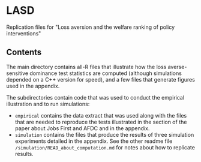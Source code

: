 # LASD

Replication files for "Loss aversion and the welfare ranking of policy
interventions"

## Contents
The main directory contains all-R files that illustrate how the loss
averse-sensitive dominance test statistics are computed (although simulations
depended on a C++ version for speed), and a few files that generate figures used
in the appendix.

The subdirectories contain code that was used to conduct the empirical
illustration and to run simulations:

* ``empirical`` contains the data extract that was used along with the files
 that are needed to reproduce the tests illustrated in the section of the paper
 about Jobs First and AFDC and in the appendix.
* ``simulation`` contains the files that produce the results of three simulation
  experiments detailed in the appendix.  See the other readme file
  ``/simulation/READ_about_computation.md`` for notes about how to replicate
  results.
